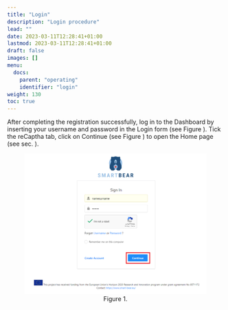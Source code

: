 ```yaml
---
title: "Login"
description: "Login procedure"
lead: ""
date: 2023-03-11T12:28:41+01:00
lastmod: 2023-03-11T12:28:41+01:00
draft: false
images: []
menu:
  docs:
    parent: "operating"
    identifier: "login"
weight: 130
toc: true
---
```


After completing the registration successfully, log in to the Dashboard by inserting your username and password in the Login form (see Figure ). 
Tick the reCaptha tab, click on Continue (see Figure ) to open the Home page (see sec. ).


<figure id="Pic_31" class="centered-figure">
<img src="images/Pic_31.png" alt="login">
<figcaption style="text-align:center">Figure 1. </figcaption>
</figure>

